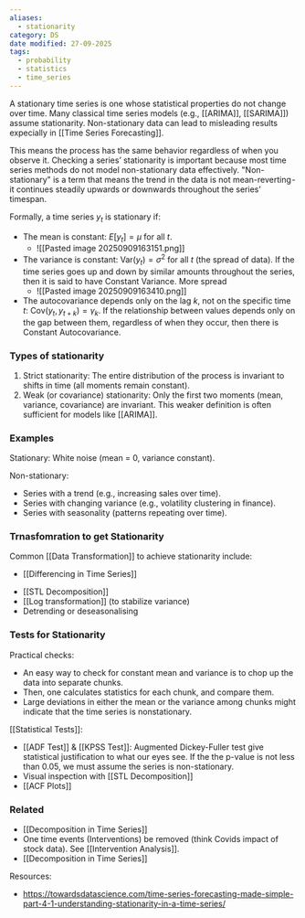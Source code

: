 ```yaml
---
aliases:
  - stationarity
category: DS
date modified: 27-09-2025
tags:
  - probability
  - statistics
  - time_series
---
```

A stationary time series is one whose statistical properties do not change over time. Many classical time series models (e.g., [[ARIMA]], [[SARIMA]]) assume stationarity. Non-stationary data can lead to misleading results expecially in [[Time Series Forecasting]]. 

This means the process has the same behavior regardless of when you observe it. Checking a series’ stationarity is important because most time series methods do not model non-stationary data effectively. "Non-stationary" is a term that means the trend in the data is not mean-reverting - it continues steadily upwards or downwards throughout the series’ timespan.

Formally, a time series ${y_t}$ is stationary if:
* The mean is constant: $E[y_t] = \mu$ for all $t$.
	* ![[Pasted image 20250909163151.png]]
* The variance is constant: $\text{Var}(y_t) = \sigma^2$ for all $t$ (the spread of data). If the time series goes up and down by similar amounts throughout the series, then it is said to have Constant Variance. More spread
	* ![[Pasted image 20250909163410.png]]
* The autocovariance depends only on the lag $k$, not on the specific time $t$:
  $\text{Cov}(y_t, y_{t+k}) = \gamma_k$. If the relationship between values depends only on the gap between them, regardless of when they occur, then there is Constant Autocovariance.

### Types of stationarity

1. Strict stationarity: The entire distribution of the process is invariant to shifts in time (all moments remain constant).
2. Weak (or covariance) stationarity: Only the first two moments (mean, variance, covariance) are invariant. This weaker definition is often sufficient for models like [[ARIMA]].

### Examples

Stationary: White noise (mean = 0, variance constant).

Non-stationary:
  * Series with a trend (e.g., increasing sales over time).
  * Series with changing variance (e.g., volatility clustering in finance).
  * Series with seasonality (patterns repeating over time).

### Trnasfomration to get Stationarity

Common [[Data Transformation]] to achieve stationarity include:
- [[Differencing in Time Series]]
* [[STL Decomposition]]
* [[Log transformation]] (to stabilize variance)
* Detrending or deseasonalising

### Tests for Stationarity

Practical checks:
- An easy way to check for constant mean and variance is to chop up the data into separate chunks.
- Then, one calculates statistics for each chunk, and compare them. 
- Large deviations in either the mean or the variance among chunks might indicate that the time series is nonstationary.

[[Statistical Tests]]:
- [[ADF Test]] & [[KPSS Test]]: Augmented Dickey-Fuller test give statistical justification to what our eyes see. If the the p-value is not less than 0.05, we must assume the series is non-stationary.
- Visual inspection with [[STL Decomposition]]
- [[ACF Plots]]

### Related

- [[Decomposition in Time Series]]
- One time events (Interventions) be removed (think Covids impact of stock data). See [[Intervention Analysis]].
- [[Decomposition in Time Series]]

Resources:
- https://towardsdatascience.com/time-series-forecasting-made-simple-part-4-1-understanding-stationarity-in-a-time-series/